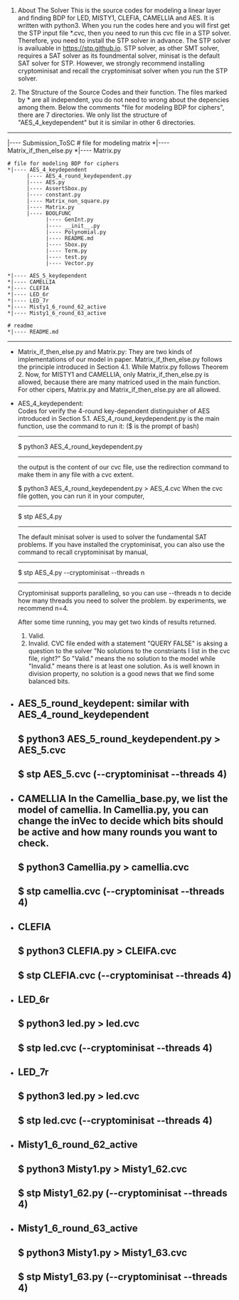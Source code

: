 1. About The Solver
This is the source codes for modeling a linear layer and finding BDP for LED, MISTY1, CLEFIA, CAMELLIA and AES.
It is written with python3. 
When you run the codes here and you will first get the STP input file *.cvc, then you need to run this cvc file in a STP solver.
Therefore, you need to install the STP solver in advance. 
The STP solver is availuable in https://stp.github.io. 
STP solver, as other SMT solver, requires a SAT solver as its foundmental solver, minisat is the default SAT solver for STP.
However, we strongly recommend installing cryptominisat and recall the cryptominisat solver when you run the STP solver.

2. The Structure of the Source Codes and their function. 
The files marked by * are all independent, you do not need to wrong about the depencies among them.
Below the comments "file for modeling BDP for ciphers", there are 7 directories.
We only list the structure of "AES_4_keydependent" but it is similar in other 6 directories.
----------------------------------------------------------
|---- Submission_ToSC
    # file for modeling matrix
    *|---- Matrix_if_then_else.py
    *|---- Matrix.py

    # file for modeling BDP for ciphers
    *|---- AES_4_keydependent
          |---- AES_4_round_keydependent.py
          |---- AES.py
          |---- AssertSbox.py
          |---- constant.py
          |---- Matrix_non_square.py
          |---- Matrix.py
          |---- BOOLFUNC
                |---- GenInt.py
                |---- __init__.py
                |---- Polynomial.py
                |---- README.md
                |---- Sbox.py
                |---- Term.py
                |---- test.py
                |---- Vector.py

    *|---- AES_5_keydependent
    *|---- CAMELLIA
    *|---- CLEFIA
    *|---- LED_6r
    *|---- LED_7r
    *|---- Misty1_6_round_62_active
    *|---- Misty1_6_round_63_active

    # readme
    *|---- README.md
-----------------------------------------------------------------

* Matrix_if_then_else.py and Matrix.py:
    They are two kinds of implementations of our model in paper. 
    Matrix_if_then_else.py follows the principle introduced in Section 4.1.
    While Matrix.py follows Theorem 2.
    Now, for MISTY1 and CAMELLIA, only Matrix_if_then_else.py is allowed, because there are many matriced used in the main function.
    For other cipers, Matrix.py and Matrix_if_then_else.py are all allowed.

* AES_4_keydependent:  
    Codes for verify the 4-round key-dependent distinguisher of AES introduced in Section 5.1.
    AES_4_round_keydependent.py is the main function, use the command to run it:
    ($ is the prompt of bash)
    _____________________________________
    $ python3 AES_4_round_keydependent.py 
    _____________________________________
    the output is the content of our cvc file, use the redirection command to make them in any file with a cvc extent.

    $ python3 AES_4_round_keydependent.py > AES_4.cvc
    When the cvc file gotten, you can run it in your computer,
    _____________________________________
    $ stp AES_4.py 
    _____________________________________

    The default minisat solver is used to solver the fundamental SAT problems.
    If you have installed the cryptominisat, you can also use the command to recall cryptominisat by manual,
    _____________________________________
    $ stp AES_4.py --cryptominisat --threads n
    _____________________________________
    
    Cryptominisat supports paralleling, so you can use --threads n to decide how many threads you need to solver the problem.
    by experiments, we recommend n=4.
    
    After some time running, you may get two kinds of results returned.
    1. Valid. 
    2. Invalid.
    CVC file ended with a statement "QUERY FALSE" is aksing a question to the solver 
    "No solutions to the constriants I list in the cvc file, right?" 
    So "Valid." means the no solution to the model while "Invalid." means there is at least one solution.
    As is well known in division property, no solution is a good news that we find some balanced bits. 

* AES_5_round_keydepent:
    similar with AES_4_round_keydependent
    -------------------------------------------------
    $ python3 AES_5_round_keydependent.py > AES_5.cvc  
    -------------------------------------------------
    $ stp AES_5.cvc (--cryptominisat --threads 4)
    -------------------------------------------------

* CAMELLIA
    In the Camellia_base.py, we list the model of camellia.
    In Camellia.py, you can change the inVec to decide which bits should be active and how many rounds you want to check.  
    -------------------------------------------------
    $ python3 Camellia.py > camellia.cvc
    -------------------------------------------------
    $ stp camellia.cvc (--cryptominisat --threads 4)
    -------------------------------------------------

* CLEFIA
    -------------------------------------------------
    $ python3 CLEFIA.py > CLEIFA.cvc
    -------------------------------------------------
    $ stp CLEFIA.cvc (--cryptominisat --threads 4)
    -------------------------------------------------

* LED_6r
    -------------------------------------------------
    $ python3 led.py > led.cvc
    -------------------------------------------------
    $ stp led.cvc (--cryptominisat --threads 4)
    -------------------------------------------------

* LED_7r
    -------------------------------------------------
    $ python3 led.py > led.cvc
    -------------------------------------------------
    $ stp led.cvc (--cryptominisat --threads 4)
    -------------------------------------------------

* Misty1_6_round_62_active
    -------------------------------------------------
    $ python3 Misty1.py > Misty1_62.cvc
    -------------------------------------------------
    $ stp Misty1_62.py (--cryptominisat --threads 4)
    -------------------------------------------------

* Misty1_6_round_63_active
    -------------------------------------------------
    $ python3 Misty1.py > Misty1_63.cvc
    -------------------------------------------------
    $ stp Misty1_63.py (--cryptominisat --threads 4)
    -------------------------------------------------

